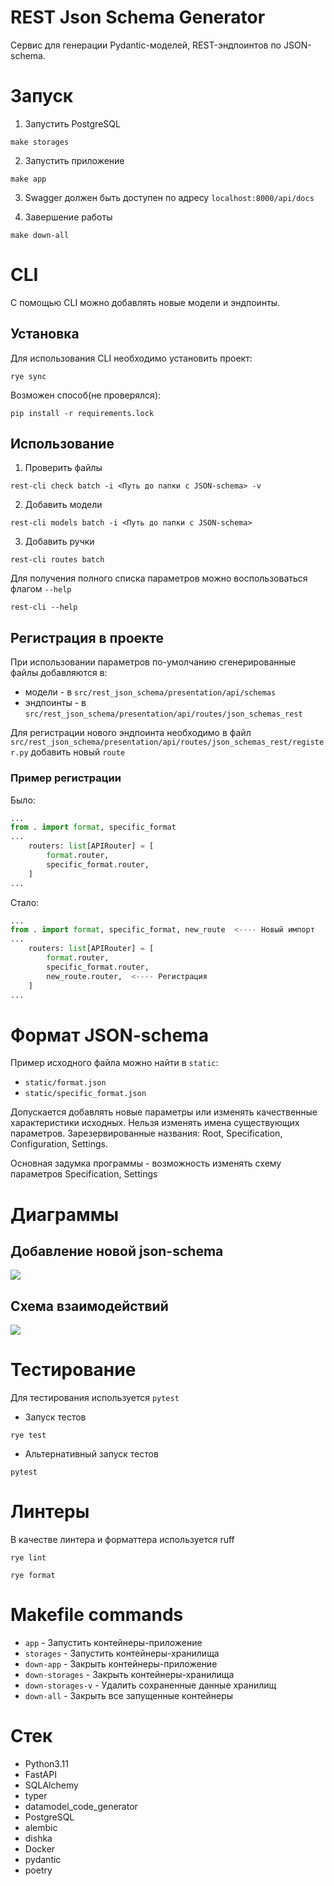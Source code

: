 # REST Json Schema Generator

Сервис для генерации Pydantic-моделей, REST-эндпоинтов по JSON-schema.

# Запуск

1. Запустить PostgreSQL

```shell
make storages
```

2. Запустить приложение

```shell
make app
```

3. Swagger должен быть доступен по адресу `localhost:8000/api/docs`

4. Завершение работы

```shell
make down-all
```

# CLI

С помощью CLI можно добавлять новые модели и эндпоинты.

## Установка

Для использования CLI необходимо установить проект:

```shell
rye sync
```

Возможен способ(не проверялся):

```shell
pip install -r requirements.lock
```

## Использование

1. Проверить файлы

```shell
rest-cli check batch -i <Путь до папки с JSON-schema> -v
```

2. Добавить модели

```shell
rest-cli models batch -i <Путь до папки с JSON-schema>
```

3. Добавить ручки

```shell
rest-cli routes batch
```

Для получения полного списка параметров можно воспользоваться флагом `--help`

```shell
rest-cli --help
```

## Регистрация в проекте

При использовании параметров по-умолчанию сгенерированные файлы добавляются в:

- модели - в `src/rest_json_schema/presentation/api/schemas`
- эндпоинты - в `src/rest_json_schema/presentation/api/routes/json_schemas_rest`

Для регистрации нового эндпоинта необходимо в файл `src/rest_json_schema/presentation/api/routes/json_schemas_rest/register.py` добавить новый `route`

### Пример регистрации

Было:

```python
...
from . import format, specific_format
...
    routers: list[APIRouter] = [
        format.router,
        specific_format.router,
    ]
...
```

Стало:

```python
...
from . import format, specific_format, new_route  <---- Новый импорт
...
    routers: list[APIRouter] = [
        format.router,
        specific_format.router,
        new_route.router,  <---- Регистрация
    ]
...
```

# Формат JSON-schema

Пример исходного файла можно найти в `static`:

- `static/format.json`
- `static/specific_format.json`

Допускается добавлять новые параметры или изменять качественные характеристики исходных.
Нельзя изменять имена существующих параметров.
Зарезервированные названия: Root, Specification, Configuration, Settings.

Основная задумка программы - возможность изменять схему параметров Specification, Settings

# Диаграммы

## Добавление новой json-schema

![](./diagrams/out/insert-new-pipeline.png)

## Схема взаимодействий

![](./diagrams/out/pipeline.png)

# Тестирование

Для тестирования используется `pytest`

- Запуск тестов

```shell
rye test
```

- Альтернативный запуск тестов

```shell
pytest
```

# Линтеры

В качестве линтера и форматтера используется ruff

```shell
rye lint
```

```shell
rye format
```

# Makefile commands

- `app` - Запустить контейнеры-приложение
- `storages` - Запустить контейнеры-хранилища
- `down-app` - Закрыть контейнеры-приложение
- `down-storages` - Закрыть контейнеры-хранилища
- `down-storages-v` - Удалить сохраненные данные хранилищ
- `down-all` - Закрыть все запущенные контейнеры

# Стек

- Python3.11
- FastAPI
- SQLAlchemy
- typer
- datamodel_code_generator
- PostgreSQL
- alembic
- dishka
- Docker
- pydantic
- poetry
